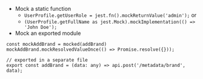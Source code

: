 * Mock a static function
  * ```UserProfile.getUserRole = jest.fn().mockReturnValue('admin');``` or
  * ```(UserProfile.getFullName as jest.Mock).mockImplementation(() => 'John Doe');```
* Mock an exported module
 ```
 const mockAddBrand = mocked(addBrand)
 mockAddBrand.mockResolvedValueOnce(() => Promise.resolve({}));
 
 // exported in a separate file
 export const addBrand = (data: any) => api.post('/metadata/brand', data);
```
